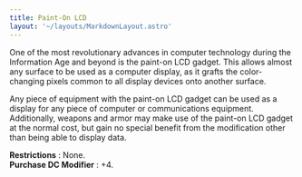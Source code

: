 ```yaml
---
title: Paint-On LCD
layout: '~/layouts/MarkdownLayout.astro'
---
```

One of the most revolutionary advances in computer technology during the
Information Age and beyond is the paint-on LCD gadget. This allows almost any
surface to be used as a computer display, as it grafts the color-changing
pixels common to all display devices onto another surface.

Any piece of equipment with the paint-on LCD gadget can be used as a display
for any piece of computer or communications equipment. Additionally, weapons
and armor may make use of the paint-on LCD gadget at the normal cost, but gain
no special benefit from the modification other than being able to display
data.

**Restrictions** : None.  
**Purchase DC Modifier** : +4.

